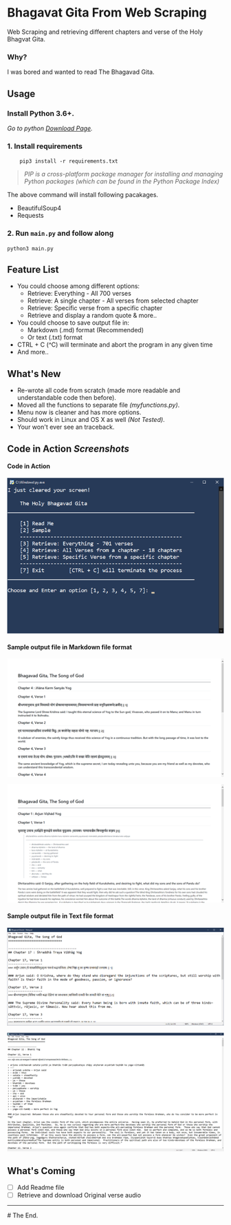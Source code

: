 # Bhagavat Gita From Web Scraping

Web Scraping and retrieving different chapters and verse of the Holy Bhagvat Gita.

### Why?
I was bored and wanted to read The Bhagavad Gita.

## Usage

### Install Python 3.6+.

*Go to python [Download Page](https://www.python.org/downloads/ "Go to python download page to download the latest version of python.").*

### 1. Install requirements

        pip3 install -r requirements.txt

>*PIP is a cross-platform package manager for installing and managing Python packages (which can be found in the Python Package Index)*

The above command will install following pacakages.
- BeautifulSoup4
- Requests

### 2. Run `main.py` and follow along

    python3 main.py

## Feature List

- You could choose among different options:
    + Retrieve: Everything - All 700 verses
    + Retrieve: A single chapter - All verses from selected chapter
    + Retrieve: Specific verse from a specific chapter
    + Retrieve and display a random quote & more..
- You could choose to save output file in:
    - Markdown (.md) format (Recommended)
    - Or text (.txt) format
- CTRL + C (^C) will terminate and abort the program in any given time
- And more..

## What's New

- Re-wrote all code from scratch (made more readable and understandable code then before).
- Moved all the functions to separate file *(myfunctions.py)*.
- Menu now is cleaner and has more options.
- Should work in Linux and OS X as well *(Not Tested)*.
- Your won't ever see an traceback.

## Code in Action *Screenshots*

#### Code in Action

<!-- Add a gif of code in action HERE-->
![](media/code-in-action-pic.png "Screenshot.")

#### Sample output file in Markdown file format

![](media/markdown-less.png "Screenshot of output file in markdown format.")

![](media/markdown-more.png "Screenshot of output file in markdown format.")

#### Sample output file in Text file format

![](media/text-less.png "Screenshot of output file in text format.")

![](media/text-more.png "Screenshot of output file in text format.")

## What's Coming
- [ ] Add Readme file
- [ ] Retrieve and download Original verse audio

---
\# The End.
